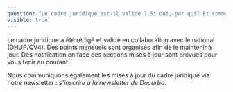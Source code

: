 ```yaml
---
question: "Le cadre juridique est-il validé ? Si oui, par qui? Et comment s'assurer qu'il est à jour?"
visible: true
---
```

Le cadre juridique a été rédigé et validé en collaboration avec le national (DHUP/QV4). Des points mensuels sont organisés afin de le maintenir à jour. 
Des notification en face des sections mises à jour sont prévues pour vous tenir au courant. 

Nous communiquons également les mises à jour du cadre juridique via notre newsletter : _s’inscrire à la newsletter de Docurba_. 


